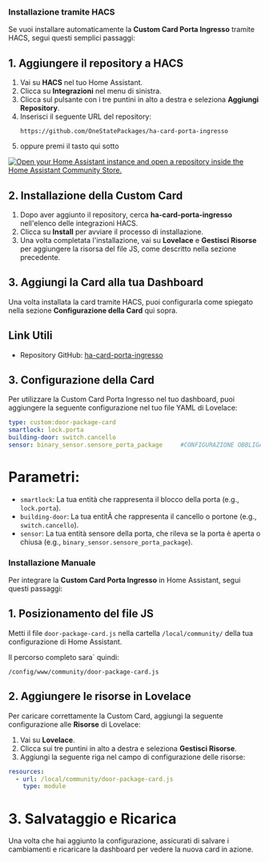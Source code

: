 ### Installazione tramite HACS

Se vuoi installare automaticamente la **Custom Card Porta Ingresso** tramite HACS, segui questi semplici passaggi:

## 1. Aggiungere il repository a HACS

1. Vai su **HACS** nel tuo Home Assistant.
2. Clicca su **Integrazioni** nel menu di sinistra.
3. Clicca sul pulsante con i tre puntini in alto a destra e seleziona **Aggiungi Repository**.
4. Inserisci il seguente URL del repository:
   ```
   https://github.com/OneStatePackages/ha-card-porta-ingresso
   ```
5. oppure premi il tasto qui sotto

[![Open your Home Assistant instance and open a repository inside the Home Assistant Community Store.](https://my.home-assistant.io/badges/hacs_repository.svg)](https://my.home-assistant.io/redirect/hacs_repository/?owner=OneStatePackages+&repository=https%3A%2F%2Fgithub.com%2FOneStatePackages%2Fha-card-porta-ingresso&category=Dashboard)

## 2. Installazione della Custom Card

1. Dopo aver aggiunto il repository, cerca **ha-card-porta-ingresso** nell'elenco delle integrazioni HACS.
2. Clicca su **Install** per avviare il processo di installazione.
3. Una volta completata l'installazione, vai su **Lovelace** e **Gestisci Risorse** per aggiungere la risorsa del file JS, come descritto nella sezione precedente.

## 3. Aggiungi la Card alla tua Dashboard

Una volta installata la card tramite HACS, puoi configurarla come spiegato nella sezione **Configurazione della Card** qui sopra.

## Link Utili

- Repository GitHub: [ha-card-porta-ingresso](https://github.com/OneStatePackages/ha-card-porta-ingresso)

## 3. Configurazione della Card


Per utilizzare la Custom Card Porta Ingresso nel tuo dashboard, puoi aggiungere la seguente configurazione nel tuo file YAML di Lovelace:


```yaml
type: custom:door-package-card
smartlock: lock.porta
building-door: switch.cancello
sensor: binary_sensor.sensore_porta_package     #CONFIGURAZIONE OBBLIGATORIA
```


# Parametri:
- `smartlock`: La tua entità  che rappresenta il blocco della porta (e.g., `lock.porta`).
- `building-door`: La tua entitÃ  che rappresenta il cancello o portone (e.g., `switch.cancello`).
- `sensor`: La tua entità  sensore della porta, che rileva se la porta è aperta o chiusa (e.g., `binary_sensor.sensore_porta_package`).


### Installazione Manuale

Per integrare la **Custom Card Porta Ingresso** in Home Assistant, segui questi passaggi:

## 1. Posizionamento del file JS

Metti il file `door-package-card.js` nella cartella `/local/community/` della tua configurazione di Home Assistant.

Il percorso completo sara` quindi:
```
/config/www/community/door-package-card.js
```

## 2. Aggiungere le risorse in Lovelace

Per caricare correttamente la Custom Card, aggiungi la seguente configurazione alle **Risorse** di Lovelace:

1. Vai su **Lovelace**.
2. Clicca sui tre puntini in alto a destra e seleziona **Gestisci Risorse**.
3. Aggiungi la seguente riga nel campo di configurazione delle risorse:

```yaml
resources:
  - url: /local/community/door-package-card.js
    type: module
```

# 3. Salvataggio e Ricarica
Una volta che hai aggiunto la configurazione, assicurati di salvare i cambiamenti e ricaricare la dashboard per vedere la nuova card in azione.
